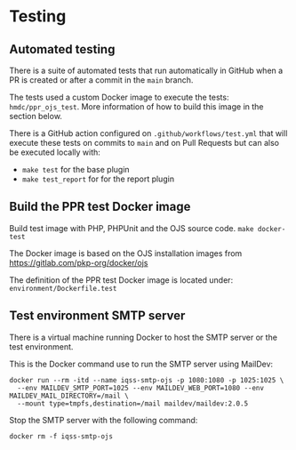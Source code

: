 # Testing 

## Automated testing
There is a suite of automated tests that run automatically in GitHub when a PR is created or after a commit in the ``main`` branch.

The tests used a custom Docker image to execute the tests: ``hmdc/ppr_ojs_test``. More information of how to build this image in the section below.

There is a GitHub action configured on ``.github/workflows/test.yml`` that will execute these tests on commits to ``main`` and on Pull Requests but can also be executed locally with:  

- ``make test`` for the base plugin
- ``make test_report`` for for the report plugin

## Build the PPR test Docker image
Build test image with PHP, PHPUnit and the OJS source code.
``make docker-test``

The Docker image is based on the OJS installation images from https://gitlab.com/pkp-org/docker/ojs

The definition of the PPR test Docker image is located under: ``environment/Dockerfile.test``

## Test environment SMTP server
There is a virtual machine running Docker to host the SMTP server or the test environment.

This is the Docker command use to run the SMTP server using MailDev:
```
docker run --rm -itd --name iqss-smtp-ojs -p 1080:1080 -p 1025:1025 \
  --env MAILDEV_SMTP_PORT=1025 --env MAILDEV_WEB_PORT=1080 --env MAILDEV_MAIL_DIRECTORY=/mail \
  --mount type=tmpfs,destination=/mail maildev/maildev:2.0.5
```

Stop the SMTP server with the following command:
```
docker rm -f iqss-smtp-ojs